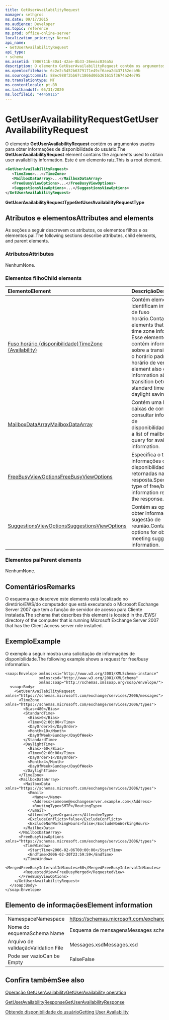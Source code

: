 ```yaml
---
title: GetUserAvailabilityRequest
manager: sethgros
ms.date: 09/17/2015
ms.audience: Developer
ms.topic: reference
ms.prod: office-online-server
localization_priority: Normal
api_name:
- GetUserAvailabilityRequest
api_type:
- schema
ms.assetid: 7906711b-80a1-42ae-8b33-26eeac036a5a
description: O elemento GetUserAvailabilityRequest contém os argumentos usados para obter informações de disponibilidade do usuário. Este é um elemento raiz.
ms.openlocfilehash: 6c2e2c5452b6379171e49cf6aea2d437152ecb9b
ms.sourcegitcommit: 88ec988f2bb67c1866d06b361615f3674a24e795
ms.translationtype: MT
ms.contentlocale: pt-BR
ms.lasthandoff: 05/31/2020
ms.locfileid: "44459115"
---
```

# <a name="getuseravailabilityrequest"></a><span data-ttu-id="eb818-104">GetUserAvailabilityRequest</span><span class="sxs-lookup"><span data-stu-id="eb818-104">GetUserAvailabilityRequest</span></span>

<span data-ttu-id="eb818-105">O elemento **GetUserAvailabilityRequest** contém os argumentos usados para obter informações de disponibilidade do usuário.</span><span class="sxs-lookup"><span data-stu-id="eb818-105">The **GetUserAvailabilityRequest** element contains the arguments used to obtain user availability information.</span></span> <span data-ttu-id="eb818-106">Este é um elemento raiz.</span><span class="sxs-lookup"><span data-stu-id="eb818-106">This is a root element.</span></span> 
  
```xml
<GetUserAvailabilityRequest>
   <TimeZone>...</TimeZone>
   <MailboxDataArray>...</MailboxDataArray>
   <FreeBusyViewOptions>...</FreeBusyViewOptions>
   <SuggestionsViewOptions>...</SuggestionsViewOptions>
</GetUserAvailabilityRequest>
```

 <span data-ttu-id="eb818-107">**GetUserAvailabilityRequestType**</span><span class="sxs-lookup"><span data-stu-id="eb818-107">**GetUserAvailabilityRequestType**</span></span>
## <a name="attributes-and-elements"></a><span data-ttu-id="eb818-108">Atributos e elementos</span><span class="sxs-lookup"><span data-stu-id="eb818-108">Attributes and elements</span></span>

<span data-ttu-id="eb818-109">As seções a seguir descrevem os atributos, os elementos filhos e os elementos pai.</span><span class="sxs-lookup"><span data-stu-id="eb818-109">The following sections describe attributes, child elements, and parent elements.</span></span>
  
### <a name="attributes"></a><span data-ttu-id="eb818-110">Atributos</span><span class="sxs-lookup"><span data-stu-id="eb818-110">Attributes</span></span>

<span data-ttu-id="eb818-111">Nenhum</span><span class="sxs-lookup"><span data-stu-id="eb818-111">None.</span></span>
  
### <a name="child-elements"></a><span data-ttu-id="eb818-112">Elementos filho</span><span class="sxs-lookup"><span data-stu-id="eb818-112">Child elements</span></span>

|<span data-ttu-id="eb818-113">**Elemento**</span><span class="sxs-lookup"><span data-stu-id="eb818-113">**Element**</span></span>|<span data-ttu-id="eb818-114">**Descrição**</span><span class="sxs-lookup"><span data-stu-id="eb818-114">**Description**</span></span>|
|:-----|:-----|
|[<span data-ttu-id="eb818-115">Fuso horário (disponibilidade)</span><span class="sxs-lookup"><span data-stu-id="eb818-115">TimeZone (Availability)</span></span>](timezone-availability.md) <br/> |<span data-ttu-id="eb818-116">Contém elementos que identificam informações de fuso horário.</span><span class="sxs-lookup"><span data-stu-id="eb818-116">Contains elements that identify time zone information.</span></span> <span data-ttu-id="eb818-117">Esse elemento também contém informações sobre a transição entre o horário padrão e o horário de verão.</span><span class="sxs-lookup"><span data-stu-id="eb818-117">This element also contains information about the transition between standard time and daylight saving time.</span></span>  <br/> |
|[<span data-ttu-id="eb818-118">MailboxDataArray</span><span class="sxs-lookup"><span data-stu-id="eb818-118">MailboxDataArray</span></span>](mailboxdataarray.md) <br/> |<span data-ttu-id="eb818-119">Contém uma lista de caixas de correio para consultar informações de disponibilidade.</span><span class="sxs-lookup"><span data-stu-id="eb818-119">Contains a list of mailboxes to query for availability information.</span></span>  <br/> |
|[<span data-ttu-id="eb818-120">FreeBusyViewOptions</span><span class="sxs-lookup"><span data-stu-id="eb818-120">FreeBusyViewOptions</span></span>](freebusyviewoptions.md) <br/> |<span data-ttu-id="eb818-121">Especifica o tipo de informações de disponibilidade retornadas na resposta.</span><span class="sxs-lookup"><span data-stu-id="eb818-121">Specifies the type of free/busy information returned in the response.</span></span>  <br/> |
|[<span data-ttu-id="eb818-122">SuggestionsViewOptions</span><span class="sxs-lookup"><span data-stu-id="eb818-122">SuggestionsViewOptions</span></span>](suggestionsviewoptions.md) <br/> |<span data-ttu-id="eb818-123">Contém as opções para obter informações de sugestão de reunião.</span><span class="sxs-lookup"><span data-stu-id="eb818-123">Contains the options for obtaining meeting suggestion information.</span></span>  <br/> |
   
### <a name="parent-elements"></a><span data-ttu-id="eb818-124">Elementos pai</span><span class="sxs-lookup"><span data-stu-id="eb818-124">Parent elements</span></span>

<span data-ttu-id="eb818-125">Nenhum</span><span class="sxs-lookup"><span data-stu-id="eb818-125">None.</span></span>
  
## <a name="remarks"></a><span data-ttu-id="eb818-126">Comentários</span><span class="sxs-lookup"><span data-stu-id="eb818-126">Remarks</span></span>

<span data-ttu-id="eb818-127">O esquema que descreve este elemento está localizado no diretório/EWS/do computador que está executando o Microsoft Exchange Server 2007 que tem a função de servidor de acesso para Cliente instalada.</span><span class="sxs-lookup"><span data-stu-id="eb818-127">The schema that describes this element is located in the /EWS/ directory of the computer that is running Microsoft Exchange Server 2007 that has the Client Access server role installed.</span></span>
  
## <a name="example"></a><span data-ttu-id="eb818-128">Exemplo</span><span class="sxs-lookup"><span data-stu-id="eb818-128">Example</span></span>

<span data-ttu-id="eb818-129">O exemplo a seguir mostra uma solicitação de informações de disponibilidade.</span><span class="sxs-lookup"><span data-stu-id="eb818-129">The following example shows a request for free/busy information.</span></span>
  
```
<soap:Envelope xmlns:xsi="http://www.w3.org/2001/XMLSchema-instance" 
               xmlns:xsd="http://www.w3.org/2001/XMLSchema" 
               xmlns:soap="http://schemas.xmlsoap.org/soap/envelope/">
  <soap:Body>
    <GetUserAvailabilityRequest xmlns="https://schemas.microsoft.com/exchange/services/2006/messages">
      <TimeZone xmlns="https://schemas.microsoft.com/exchange/services/2006/types">
        <Bias>480</Bias>
        <StandardTime>
          <Bias>0</Bias>
          <Time>02:00:00</Time>
          <DayOrder>5</DayOrder>
          <Month>10</Month>
          <DayOfWeek>Sunday</DayOfWeek>
        </StandardTime>
        <DaylightTime>
          <Bias>-60</Bias>
          <Time>02:00:00</Time>
          <DayOrder>1</DayOrder>
          <Month>4</Month>
          <DayOfWeek>Sunday</DayOfWeek>
        </DaylightTime>
      </TimeZone>
      <MailboxDataArray>
        <MailboxData xmlns="https://schemas.microsoft.com/exchange/services/2006/types">
          <Email>
            <Name></Name>
            <Address>someone@exchangeserver.example.com</Address>
            <RoutingType>SMTP</RoutingType>
          </Email>
          <AttendeeType>Organizer</AttendeeType>
          <ExcludeConflicts>false</ExcludeConflicts>
          <ExcludeNonWorkingHours>false</ExcludeNonWorkingHours>
        </MailboxData>
      </MailboxDataArray>
      <FreeBusyViewOptions xmlns="https://schemas.microsoft.com/exchange/services/2006/types">
        <TimeWindow>
          <StartTime>2006-02-06T00:00:00</StartTime>
          <EndTime>2006-02-30T23:59:59</EndTime>
        </TimeWindow>
        <MergedFreeBusyIntervalInMinutes>60</MergedFreeBusyIntervalInMinutes>
        <RequestedView>FreeBusyMerged</RequestedView>
      </FreeBusyViewOptions>
    </GetUserAvailabilityRequest>
  </soap:Body>
</soap:Envelope>
```

## <a name="element-information"></a><span data-ttu-id="eb818-130">Elemento de informações</span><span class="sxs-lookup"><span data-stu-id="eb818-130">Element information</span></span>

|||
|:-----|:-----|
|<span data-ttu-id="eb818-131">Namespace</span><span class="sxs-lookup"><span data-stu-id="eb818-131">Namespace</span></span>  <br/> |https://schemas.microsoft.com/exchange/services/2006/messages  <br/> |
|<span data-ttu-id="eb818-132">Nome do esquema</span><span class="sxs-lookup"><span data-stu-id="eb818-132">Schema Name</span></span>  <br/> |<span data-ttu-id="eb818-133">Esquema de mensagens</span><span class="sxs-lookup"><span data-stu-id="eb818-133">Messages schema</span></span>  <br/> |
|<span data-ttu-id="eb818-134">Arquivo de validação</span><span class="sxs-lookup"><span data-stu-id="eb818-134">Validation File</span></span>  <br/> |<span data-ttu-id="eb818-135">Messages.xsd</span><span class="sxs-lookup"><span data-stu-id="eb818-135">Messages.xsd</span></span>  <br/> |
|<span data-ttu-id="eb818-136">Pode ser vazio</span><span class="sxs-lookup"><span data-stu-id="eb818-136">Can be Empty</span></span>  <br/> |<span data-ttu-id="eb818-137">False</span><span class="sxs-lookup"><span data-stu-id="eb818-137">False</span></span>  <br/> |
   
## <a name="see-also"></a><span data-ttu-id="eb818-138">Confira também</span><span class="sxs-lookup"><span data-stu-id="eb818-138">See also</span></span>



[<span data-ttu-id="eb818-139">Operação GetUserAvailability</span><span class="sxs-lookup"><span data-stu-id="eb818-139">GetUserAvailability operation</span></span>](getuseravailability-operation.md)
  
[<span data-ttu-id="eb818-140">GetUserAvailabilityResponse</span><span class="sxs-lookup"><span data-stu-id="eb818-140">GetUserAvailabilityResponse</span></span>](getuseravailabilityresponse.md)


[<span data-ttu-id="eb818-141">Obtendo disponibilidade do usuário</span><span class="sxs-lookup"><span data-stu-id="eb818-141">Getting User Availability</span></span>](https://msdn.microsoft.com/library/d4133fcb-9b0f-4e6b-aadf-a389da83516a%28Office.15%29.aspx)

